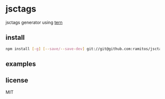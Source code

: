 # jsctags

jsctags generator using [tern](https://github.com/marijnh/tern)

## install

```sh
npm install [-g] [--save/--save-dev] git://git@github.com:ramitos/jsctags.git
```

## examples

## license

MIT